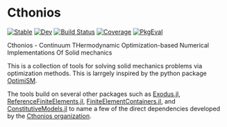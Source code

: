 # Cthonios

[![Stable](https://img.shields.io/badge/docs-stable-blue.svg)](https://cthonios.github.io/Cthonios.jl/stable/)
[![Dev](https://img.shields.io/badge/docs-dev-blue.svg)](https://cthonios.github.io/Cthonios.jl/dev/)
[![Build Status](https://github.com/Cthonios/Cthonios.jl/actions/workflows/CI.yml/badge.svg?branch=main)](https://github.com/Cthonios/Cthonios.jl/actions/workflows/CI.yml?query=branch%3Amain)
[![Coverage](https://codecov.io/gh/Cthonios/Cthonios.jl/branch/main/graph/badge.svg)](https://codecov.io/gh/Cthonios/Cthonios.jl)
[![PkgEval](https://JuliaCI.github.io/NanosoldierReports/pkgeval_badges/C/Cthonios.svg)](https://JuliaCI.github.io/NanosoldierReports/pkgeval_badges/C/Cthonios.html)

Cthonios - Continuum THermodynamic Optimization-based Numerical Implementations Of Solid mechanics

This is a collection of tools for solving solid mechanics problems via optimization methods. This is larrgely inspired by the python package [OptimiSM](https://github.com/sandialabs/optimism).

The tools build on several other packages such as [Exodus.jl](https://github.com/cthonios/Exodus.jl), [ReferenceFiniteElements.jl](https://github.com/Cthonios/ReferenceFiniteElements.jl), [FiniteElementContainers.jl](https://github.com/Cthonios/FiniteElementContainers.jl), and [ConstitutiveModels.jl](https://github.com/Cthonios/ConstitutiveModels.jl) to name a few of the direct dependencies developed by the [Cthonios organization](https://github.com/Cthonios).